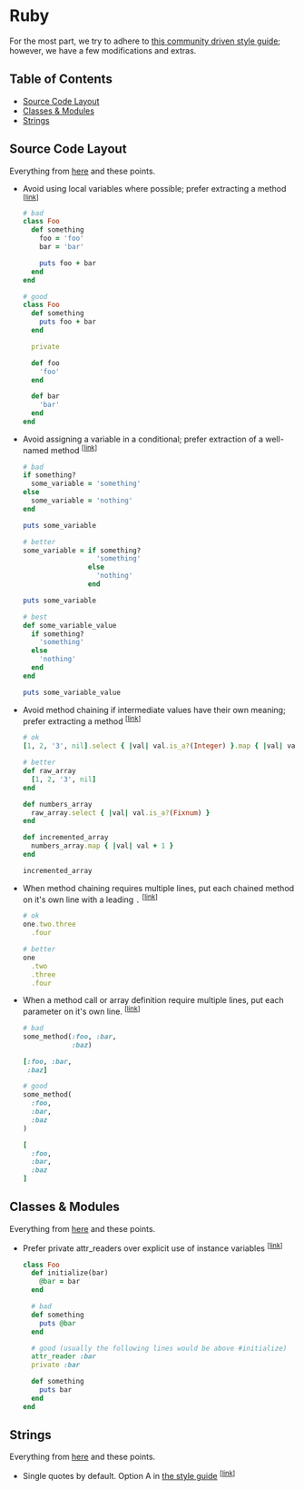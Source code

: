 # Ruby

For the most part, we try to adhere to [this community driven style
guide](https://github.com/bbatsov/ruby-style-guide); however, we have a few
modifications and extras.

## Table of Contents

- [Source Code Layout](#source-code-layout)
- [Classes & Modules](#classes--modules)
- [Strings](#strings)

## Source Code Layout

Everything from [here](https://github.com/bbatsov/ruby-style-guide#source-code-layout)
and these points.

- <a name="avoid-locals"></a>Avoid using local variables where possible; prefer
  extracting a method <sup>[[link](#avoid-locals)]</sup>

  ```ruby
  # bad
  class Foo
    def something
      foo = 'foo'
      bar = 'bar'

      puts foo + bar
    end
  end

  # good
  class Foo
    def something
      puts foo + bar
    end

    private

    def foo
      'foo'
    end

    def bar
      'bar'
    end
  end
  ```

- <a name="conditional-assignment"></a>Avoid assigning a variable in a conditional;
  prefer extraction of a well-named method <sup>[[link](#conditional-assignment)]</sup>

  ```ruby
  # bad
  if something?
    some_variable = 'something'
  else
    some_variable = 'nothing'
  end

  puts some_variable

  # better
  some_variable = if something?
                    'something'
                  else
                    'nothing'
                  end

  puts some_variable

  # best
  def some_variable_value
    if something?
      'something'
    else
      'nothing'
    end
  end

  puts some_variable_value
  ```
- <a name="method-chaining"></a>Avoid method chaining if intermediate values
  have their own meaning; prefer extracting a method
  <sup>[[link](#method-chaining)]</sup>

  ```ruby
  # ok
  [1, 2, '3', nil].select { |val| val.is_a?(Integer) }.map { |val| val + 1 }

  # better
  def raw_array
    [1, 2, '3', nil]
  end

  def numbers_array
    raw_array.select { |val| val.is_a?(Fixnum) }
  end

  def incremented_array
    numbers_array.map { |val| val + 1 }
  end

  incremented_array
  ```

- <a name="method-chaining-multi"></a>When method chaining requires multiple
  lines, put each chained method on it's own line with a leading `.`
  <sup>[[link](#method-chaining-multi)]</sup>

  ```ruby
  # ok
  one.two.three
    .four

  # better
  one
    .two
    .three
    .four
  ```

- <a name="multiline"></a>When a method call or array definition require
  multiple lines, put each parameter on it's own line.
  <sup>[[link](#multiline)]</sup>

  ```ruby
  # bad
  some_method(:foo, :bar,
              :baz)

  [:foo, :bar,
   :baz]

  # good
  some_method(
    :foo,
    :bar,
    :baz
  )

  [
    :foo,
    :bar,
    :baz
  ]
  ```

## Classes & Modules

Everything from [here](https://github.com/bbatsov/ruby-style-guide#classes--modules)
and these points.

- <a name="private-attr"></a>Prefer private attr_readers over explicit use of
  instance variables <sup>[[link](#private-attr)]</sup>

  ```ruby
  class Foo
    def initialize(bar)
      @bar = bar
    end

    # bad
    def something
      puts @bar
    end

    # good (usually the following lines would be above #initialize)
    attr_reader :bar
    private :bar

    def something
      puts bar
    end
  end
  ```

## Strings

Everything from [here](https://github.com/bbatsov/ruby-style-guide#strings)
and these points.

- <a name="single-quotes"></a>Single quotes by default. Option A in [the style
  guide](https://github.com/bbatsov/ruby-style-guide#consistent-string-literals)
  <sup>[[link](#single-quotes)]</sup>
